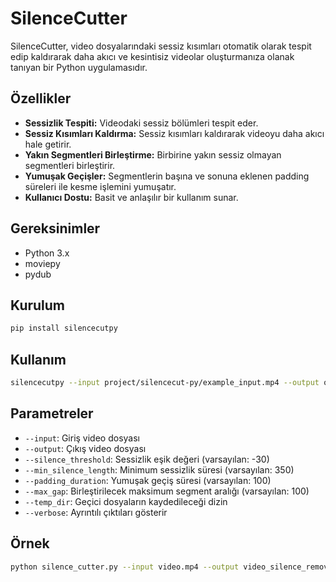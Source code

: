 # SilenceCutter

SilenceCutter, video dosyalarındaki sessiz kısımları otomatik olarak tespit edip kaldırarak daha akıcı ve kesintisiz videolar oluşturmanıza olanak tanıyan bir Python uygulamasıdır. 

## Özellikler

- **Sessizlik Tespiti:** Videodaki sessiz bölümleri tespit eder.
- **Sessiz Kısımları Kaldırma:** Sessiz kısımları kaldırarak videoyu daha akıcı hale getirir.
- **Yakın Segmentleri Birleştirme:** Birbirine yakın sessiz olmayan segmentleri birleştirir.
- **Yumuşak Geçişler:** Segmentlerin başına ve sonuna eklenen padding süreleri ile kesme işlemini yumuşatır.
- **Kullanıcı Dostu:** Basit ve anlaşılır bir kullanım sunar.

## Gereksinimler

- Python 3.x
- moviepy
- pydub

## Kurulum

```bash
pip install silencecutpy
```

## Kullanım

```bash
silencecutpy --input project/silencecut-py/example_input.mp4 --output output.mp4
```

## Parametreler
- `--input`: Giriş video dosyası
- `--output`: Çıkış video dosyası
- `--silence_threshold`: Sessizlik eşik değeri (varsayılan: -30)
- `--min_silence_length`: Minimum sessizlik süresi (varsayılan: 350)
- `--padding_duration`: Yumuşak geçiş süresi (varsayılan: 100)
- `--max_gap`: Birleştirilecek maksimum segment aralığı (varsayılan: 100)
- `--temp_dir`: Geçici dosyaların kaydedileceği dizin
- `--verbose`: Ayrıntılı çıktıları gösterir

## Örnek

```bash
python silence_cutter.py --input video.mp4 --output video_silence_removed.mp4 --silence_threshold -30 --min_silence_length 350 --padding_duration 100 --max_gap 100 --temp_dir temp
```